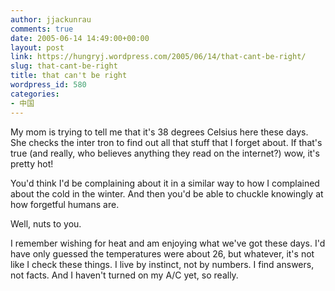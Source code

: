 ```yaml
---
author: jjackunrau
comments: true
date: 2005-06-14 14:49:00+00:00
layout: post
link: https://hungryj.wordpress.com/2005/06/14/that-cant-be-right/
slug: that-cant-be-right
title: that can't be right
wordpress_id: 580
categories:
- 中国
---
```


My mom is trying to tell me that it's 38 degrees Celsius here these days.  She checks the inter tron to find out all that stuff that I forget about.  If that's true (and really, who believes anything they read on the internet?) wow, it's pretty hot!  
  

  
You'd think I'd be complaining about it in a similar way to how I complained about the cold in the winter.  And then you'd be able to chuckle knowingly at how forgetful humans are.
  

  
Well, nuts to you.  
  

  
I remember wishing for heat and am enjoying what we've got these days.  I'd have only guessed the temperatures were about 26, but whatever, it's not like I check these things. I live by instinct, not by numbers. I find answers, not facts.  And I haven't turned on my A/C yet, so really.
